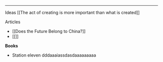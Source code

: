 ****


Ideas
	[[The act of creating is more important than what is created]]

Articles
- [[Does the Future Belong to China?]]
- [[]]

**Books**
- Station eleven
dddaaaiassdasdaaaaaaaaa
